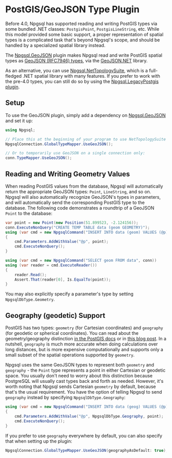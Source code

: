 # PostGIS/GeoJSON Type Plugin

Before 4.0, Npgsql has supported reading and writing PostGIS types via some bundled .NET classes: `PostgisPoint`, `PostgisLineString`, etc. While this model provided some basic support, a proper representation of spatial types is a complicated task that's beyond Npgsql's scope, and should be handled by a specialized spatial library instead.

The [Npgsql.GeoJSON](https://nuget.org/packages/Npgsql.GeoJSON) plugin makes Npgsql read and write PostGIS spatial types as [GeoJSON (RFC7946) types](http://geojson.org/), via the [GeoJSON.NET](https://github.com/GeoJSON-Net/GeoJSON.Net) library.

As an alternative, you can use [Npgsql.NetTopologySuite](nts.md), which is a full-fledged .NET spatial library with many features. If you prefer to work with the pre-4.0 types, you can still do so by using the [Npgsql.LegacyPostgis plugin](legacy-postgis.md).

## Setup

To use the GeoJSON plugin, simply add a dependency on [Npgsql.GeoJSON](https://www.nuget.org/packages/Npgsql.GeoJSON) and set it up:

```c#
using Npgsql;

// Place this at the beginning of your program to use NetTopologySuite everywhere (recommended)
NpgsqlConnection.GlobalTypeMapper.UseGeoJSON();

// Or to temporarily use GeoJSON on a single connection only:
conn.TypeMapper.UseGeoJSON();
```

## Reading and Writing Geometry Values

When reading PostGIS values from the database, Npgsql will automatically return the appropriate GeoJSON types: `Point`, `LineString`, and so on. Npgsql will also automatically recognize GeoJSON's types in parameters, and will automatically send the corresponding PostGIS type to the database. The following code demonstrates a roundtrip of a GeoJSON `Point` to the database:

```c#
var point = new Point(new Position(51.899523, -2.124156));
conn.ExecuteNonQuery("CREATE TEMP TABLE data (geom GEOMETRY)");
using (var cmd = new NpgsqlCommand("INSERT INTO data (geom) VALUES (@p)", conn))
{
    cmd.Parameters.AddWithValue("@p", point);
    cmd.ExecuteNonQuery();
}

using (var cmd = new NpgsqlCommand("SELECT geom FROM data", conn))
using (var reader = cmd.ExecuteReader())
{
    reader.Read();
    Assert.That(reader[0], Is.EqualTo(point));
}
```

You may also explicitly specify a parameter's type by setting `NpgsqlDbType.Geometry`.

## Geography (geodetic) Support

PostGIS has two types: `geometry` (for Cartesian coordinates) and `geography` (for geodetic or spherical coordinates). You can read about the geometry/geography distinction [in the PostGIS docs](https://postgis.net/docs/manual-2.4/using_postgis_dbmanagement.html#PostGIS_Geography) or in [this blog post](http://workshops.boundlessgeo.com/postgis-intro/geography.html). In a nutshell, `geography` is much more accurate when doing calculations over long distances, but is more expensive computationally and supports only a small subset of the spatial operations supported by `geometry`.

Npgsql uses the same GeoJSON types to represent both `geometry` and `geography` - the `Point` type represents a point in either Cartesian or geodetic space. You usually don't need to worry about this distinction because PostgreSQL will usually cast types back and forth as needed. However, it's worth noting that Npgsql sends Cartesian `geometry` by default, because that's the usual requirement. You have the option of telling Npgsql to send `geography` instead by specifying `NpgsqlDbType.Geography`:

```c#
using (var cmd = new NpgsqlCommand("INSERT INTO data (geog) VALUES (@p)", conn))
{
    cmd.Parameters.AddWithValue("@p", NpgsqlDbType.Geography, point);
    cmd.ExecuteNonQuery();
}
```

If you prefer to use `geography` everywhere by default, you can also specify that when setting up the plugin:

```c#
NpgsqlConnection.GlobalTypeMapper.UseGeoJSON(geographyAsDefault: true);
```
